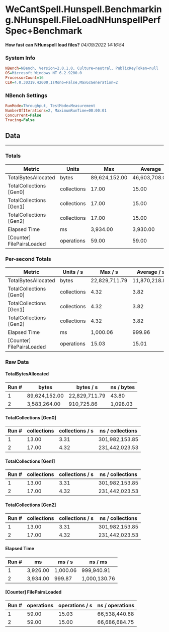 ﻿# WeCantSpell.Hunspell.Benchmarking.NHunspell.FileLoadNHunspellPerfSpec+Benchmark
__How fast can NHunspell load files?__
_04/09/2022 14:16:54_
### System Info
```ini
NBench=NBench, Version=2.0.1.0, Culture=neutral, PublicKeyToken=null
OS=Microsoft Windows NT 6.2.9200.0
ProcessorCount=16
CLR=4.0.30319.42000,IsMono=False,MaxGcGeneration=2
```

### NBench Settings
```ini
RunMode=Throughput, TestMode=Measurement
NumberOfIterations=2, MaximumRunTime=00:00:01
Concurrent=False
Tracing=False
```

## Data
-------------------

### Totals
|          Metric |           Units |             Max |         Average |             Min |          StdDev |
|---------------- |---------------- |---------------- |---------------- |---------------- |---------------- |
|TotalBytesAllocated |           bytes |   89,624,152.00 |   46,603,708.00 |    3,583,264.00 |   60,840,095.36 |
|TotalCollections [Gen0] |     collections |           17.00 |           15.00 |           13.00 |            2.83 |
|TotalCollections [Gen1] |     collections |           17.00 |           15.00 |           13.00 |            2.83 |
|TotalCollections [Gen2] |     collections |           17.00 |           15.00 |           13.00 |            2.83 |
|    Elapsed Time |              ms |        3,934.00 |        3,930.00 |        3,926.00 |            5.66 |
|[Counter] FilePairsLoaded |      operations |           59.00 |           59.00 |           59.00 |            0.00 |

### Per-second Totals
|          Metric |       Units / s |         Max / s |     Average / s |         Min / s |      StdDev / s |
|---------------- |---------------- |---------------- |---------------- |---------------- |---------------- |
|TotalBytesAllocated |           bytes |   22,829,711.79 |   11,870,218.82 |      910,725.86 |   15,499,063.59 |
|TotalCollections [Gen0] |     collections |            4.32 |            3.82 |            3.31 |            0.71 |
|TotalCollections [Gen1] |     collections |            4.32 |            3.82 |            3.31 |            0.71 |
|TotalCollections [Gen2] |     collections |            4.32 |            3.82 |            3.31 |            0.71 |
|    Elapsed Time |              ms |        1,000.06 |          999.96 |          999.87 |            0.13 |
|[Counter] FilePairsLoaded |      operations |           15.03 |           15.01 |           15.00 |            0.02 |

### Raw Data
#### TotalBytesAllocated
|           Run # |           bytes |       bytes / s |      ns / bytes |
|---------------- |---------------- |---------------- |---------------- |
|               1 |   89,624,152.00 |   22,829,711.79 |           43.80 |
|               2 |    3,583,264.00 |      910,725.86 |        1,098.03 |

#### TotalCollections [Gen0]
|           Run # |     collections | collections / s |ns / collections |
|---------------- |---------------- |---------------- |---------------- |
|               1 |           13.00 |            3.31 |  301,982,153.85 |
|               2 |           17.00 |            4.32 |  231,442,023.53 |

#### TotalCollections [Gen1]
|           Run # |     collections | collections / s |ns / collections |
|---------------- |---------------- |---------------- |---------------- |
|               1 |           13.00 |            3.31 |  301,982,153.85 |
|               2 |           17.00 |            4.32 |  231,442,023.53 |

#### TotalCollections [Gen2]
|           Run # |     collections | collections / s |ns / collections |
|---------------- |---------------- |---------------- |---------------- |
|               1 |           13.00 |            3.31 |  301,982,153.85 |
|               2 |           17.00 |            4.32 |  231,442,023.53 |

#### Elapsed Time
|           Run # |              ms |          ms / s |         ns / ms |
|---------------- |---------------- |---------------- |---------------- |
|               1 |        3,926.00 |        1,000.06 |      999,940.91 |
|               2 |        3,934.00 |          999.87 |    1,000,130.76 |

#### [Counter] FilePairsLoaded
|           Run # |      operations |  operations / s | ns / operations |
|---------------- |---------------- |---------------- |---------------- |
|               1 |           59.00 |           15.03 |   66,538,440.68 |
|               2 |           59.00 |           15.00 |   66,686,684.75 |


